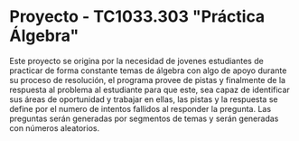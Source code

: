 # Proyecto - TC1033.303 "Práctica Álgebra"
Este proyecto se origina por la necesidad de jovenes estudiantes de practicar de forma constante temas de álgebra con algo de apoyo durante su proceso de resolución, el programa
provee de pistas y finalmente de la respuesta al problema al estudiante para que este, sea capaz de identificar sus áreas de oportunidad y trabajar en ellas, las pistas y la
respuesta se define por el numero de intentos fallidos al responder la pregunta. Las preguntas serán generadas por segmentos de temas y serán generadas con números aleatorios.
